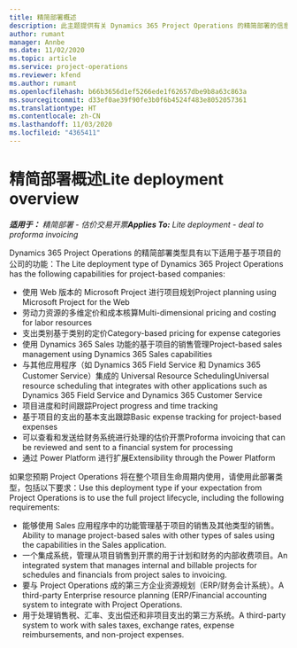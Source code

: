 ```yaml
---
title: 精简部署概述
description: 此主题提供有关 Dynamics 365 Project Operations 的精简部署的信息。
author: rumant
manager: Annbe
ms.date: 11/02/2020
ms.topic: article
ms.service: project-operations
ms.reviewer: kfend
ms.author: rumant
ms.openlocfilehash: b66b3656d1ef5266ede1f62657dbe9b8a63c863a
ms.sourcegitcommit: d33ef0ae39f90fe3b0f6b4524f483e8052057361
ms.translationtype: HT
ms.contentlocale: zh-CN
ms.lasthandoff: 11/03/2020
ms.locfileid: "4365411"
---
```

# <a name="lite-deployment-overview"></a><span data-ttu-id="8a930-103">精简部署概述</span><span class="sxs-lookup"><span data-stu-id="8a930-103">Lite deployment overview</span></span>

<span data-ttu-id="8a930-104">_**适用于：** 精简部署 - 估价交易开票_</span><span class="sxs-lookup"><span data-stu-id="8a930-104">_**Applies To:** Lite deployment - deal to proforma invoicing_</span></span>

<span data-ttu-id="8a930-105">Dynamics 365 Project Operations 的精简部署类型具有以下适用于基于项目的公司的功能：</span><span class="sxs-lookup"><span data-stu-id="8a930-105">The Lite deployment type of Dynamics 365 Project Operations has the following capabilities for project-based companies:</span></span>

- <span data-ttu-id="8a930-106">使用 Web 版本的 Microsoft Project 进行项目规划</span><span class="sxs-lookup"><span data-stu-id="8a930-106">Project planning using Microsoft Project for the Web</span></span>
- <span data-ttu-id="8a930-107">劳动力资源的多维定价和成本核算</span><span class="sxs-lookup"><span data-stu-id="8a930-107">Multi-dimensional pricing and costing for labor resources</span></span>
- <span data-ttu-id="8a930-108">支出类别基于类别的定价</span><span class="sxs-lookup"><span data-stu-id="8a930-108">Category-based pricing for expense categories</span></span>
- <span data-ttu-id="8a930-109">使用 Dynamics 365 Sales 功能的基于项目的销售管理</span><span class="sxs-lookup"><span data-stu-id="8a930-109">Project-based sales management using Dynamics 365 Sales capabilities</span></span>
- <span data-ttu-id="8a930-110">与其他应用程序（如 Dynamics 365 Field Service 和 Dynamics 365 Customer Service）集成的 Universal Resource Scheduling</span><span class="sxs-lookup"><span data-stu-id="8a930-110">Universal resource scheduling that integrates with other applications such as Dynamics 365 Field Service and Dynamics 365 Customer Service</span></span>
- <span data-ttu-id="8a930-111">项目进度和时间跟踪</span><span class="sxs-lookup"><span data-stu-id="8a930-111">Project progress and time tracking</span></span>
- <span data-ttu-id="8a930-112">基于项目的支出的基本支出跟踪</span><span class="sxs-lookup"><span data-stu-id="8a930-112">Basic expense tracking for project-based expenses</span></span>
- <span data-ttu-id="8a930-113">可以查看和发送给财务系统进行处理的估价开票</span><span class="sxs-lookup"><span data-stu-id="8a930-113">Proforma invoicing that can be reviewed and sent to a financial system for processing</span></span>
- <span data-ttu-id="8a930-114">通过 Power Platform 进行扩展</span><span class="sxs-lookup"><span data-stu-id="8a930-114">Extensibility through the Power Platform</span></span>

<span data-ttu-id="8a930-115">如果您预期 Project Operations 将在整个项目生命周期内使用，请使用此部署类型，包括以下要求：</span><span class="sxs-lookup"><span data-stu-id="8a930-115">Use this deployment type if your expectation from Project Operations is to use the full project lifecycle, including the following requirements:</span></span>

- <span data-ttu-id="8a930-116">能够使用 Sales 应用程序中的功能管理基于项目的销售及其他类型的销售。</span><span class="sxs-lookup"><span data-stu-id="8a930-116">Ability to manage project-based sales with other types of sales using the capabilities in the Sales application.</span></span>
- <span data-ttu-id="8a930-117">一个集成系统，管理从项目销售到开票的用于计划和财务的内部收费项目。</span><span class="sxs-lookup"><span data-stu-id="8a930-117">An integrated system that manages internal and billable projects for schedules and financials from project sales to invoicing.</span></span>
- <span data-ttu-id="8a930-118">要与 Project Operations 成的第三方企业资源规划（ERP/财务会计系统）。</span><span class="sxs-lookup"><span data-stu-id="8a930-118">A third-party Enterprise resource planning (ERP/Financial accounting system to integrate with Project Operations.</span></span>
- <span data-ttu-id="8a930-119">用于处理销售税、汇率、支出偿还和非项目支出的第三方系统。</span><span class="sxs-lookup"><span data-stu-id="8a930-119">A third-party system to work with sales taxes, exchange rates, expense reimbursements, and non-project expenses.</span></span>
